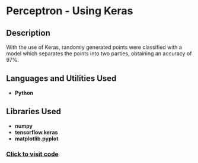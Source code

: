 <h1>Perceptron - Using Keras</h1>




<h2>Description</h2>
With the use of Keras, randomly generated points were classified with a model which separates the points into two parties, obtaining an accuracy of 97%.
<br />


<h2>Languages and Utilities Used</h2>

- <b>Python</b> 
  

<h2>Libraries Used </h2>

- <b>numpy</b>
- <b>tensorflow.keras</b>
- <b>matplotlib.pyplot</b>


 ### [Click to visit code](https://github.com/KFrimps/Perceptron/blob/main/Perceptron.ipynb)
